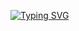 [![Typing SVG](https://readme-typing-svg.demolab.com?font=Borel&size=30&pause=1000&color=3BF7E0&background=748E5A&center=true&vCenter=true&width=435&lines=++++++++++++++++%F0%9F%99%8B%E2%80%8D%E2%99%80%EF%B8%8F++++Hello+everyone!!!;My+name+is+Tracey)](https://git.io/typing-svg)
<!-- 
**Traaceey/Traaceey** is a ✨ _special_ ✨ repository because its `README.md` (this file) appears on your GitHub profile.

Here are some ideas to get you started:

- 🔭 I’m currently working on ...
### 🌱 I’m currently learning ...
- 👯 I’m looking to collaborate on ...
- 🤔 I’m looking for help with ...
- 💬 Ask me about ...
- 📫 How to reach me: ...
- 😄 Pronouns: ...
- ⚡ Fun fact: ...
-->
